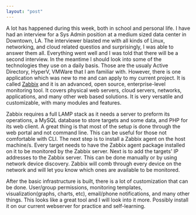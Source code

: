 ```yaml
---
layout: "post"
---
```

A lot has happened during this week, both in school and personal life. I have had an interview for a Sys Admin position at a medium sized data center in Downtown, LA. The interviewer blasted me with all kinds of Linux, networking, and cloud related questios and surprisingly, I was able to answer them all. Everything went well and I was told that there will be a second interview. In the meantime I should look into some of the technologies they use on a daily basis. Those are the usualy Active Directory, HyperV, VMWare that I am familiar with. However, there is one application which was new to me and can apply to my current project. It is called <a href="https://www.zabbix.com/">Zabbix</a> and it is an advanced, open source, enterprise-level monitoring tool. It covers physical web servers, cloud servers, networks, applications, and many other web based solutions. It is very versatile and customizable, with many modules and features.  

Zabbix requires a full LAMP stack as it needs a server to preform its operations, a MySQL database to store targets and some data, and PHP for its web client. A great thing is that most of the setup is done through the web portal and not command line. This can be useful for those not comfortable with CLI. The next step is to install a Zabbix agent on the host machine/s. Every target needs to have the Zabbix agent package installed on it to be monitored by the Zabbix server. Next is to add the targets' IP addresses to the Zabbix server. This can be done manually or by using network device discovery. Zabbix will comb through every device on the network and will let you know which ones are available to be monitored. 

After the basic infrastructure is built, there is a lot of customization that can be done. User/group permissions, monitoring templates, visualization(graphs, charts, etc), email/phone notifications, and many other things. This looks like a great tool and I will look into it more. Possibly install it on our current webserver for practice and self-learning. 

